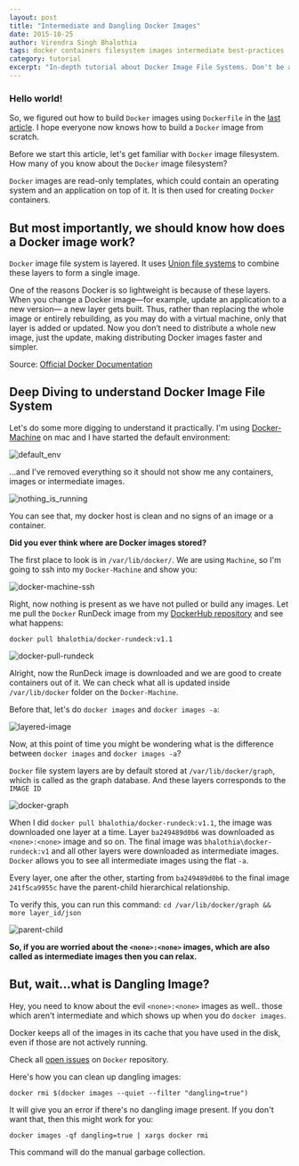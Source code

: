 ```yaml
---
layout: post
title: "Intermediate and Dangling Docker Images"
date: 2015-10-25
author: Virendra Singh Bhalothia
tags: docker containers filesystem images intermediate best-practices
category: tutorial
excerpt: "In-depth tutorial about Docker Image File Systems. Don't be afraid of Docker &lt;none&gt;:&lt;none&gt; images. Not all that is black is charcoal."
---
```


### Hello world!

So, we figured out how to build `Docker` images using `Dockerfile` in the [last article][6]. I hope everyone now knows how to build a `Docker` image from scratch.

Before we start this article, let's get familiar with `Docker` image filesystem. How many of you know about the `Docker` image filesystem?

`Docker` images are read-only templates, which could contain an operating system and an application on top of it. It is then used for creating `Docker` containers.

## But most importantly, we should know how does a Docker image work?

`Docker` image file system is layered. It uses [Union file systems][7] to combine these layers to form a single image.

One of the reasons Docker is so lightweight is because of these layers. When you change a Docker image—for example, update an application to a new version— a new layer gets built. Thus, rather than replacing the whole image or entirely rebuilding, as you may do with a virtual machine, only that layer is added or updated. Now you don’t need to distribute a whole new image, just the update, making distributing Docker images faster and simpler.

Source: [Official Docker Documentation][8]

## Deep Diving to understand Docker Image File System


Let's do some more digging to understand it practically. I'm using [Docker-Machine][9] on mac and I have started the default environment:  

![default_env][10]

...and I've removed everything so it should not show me any containers, images or intermediate images.

![nothing_is_running][11]

You can see that, my docker host is clean and no signs of an image or a container.


**Did you ever think where are Docker images stored?**

The first place to look is in `/var/lib/docker/`. We are using `Machine`, so I'm going to ssh into my `Docker-Machine` and show you:

![docker-machine-ssh][12]

Right, now nothing is present as we have not pulled or build any images. Let me pull the `Docker` RunDeck image from my [DockerHub repository][13] and see what happens:

`docker pull bhalothia/docker-rundeck:v1.1`

![docker-pull-rundeck][14]


Alright, now the RunDeck image is downloaded and we are good to create containers out of it. We can check what all is updated inside `/var/lib/docker` folder on the `Docker-Machine`.

Before that, let's do `docker images` and `docker images -a`:


![layered-image][15]

Now, at this point of time you might be wondering what is the difference between `docker images` and `docker images -a`?

`Docker` file system layers are by default stored at `/var/lib/docker/graph`, which is called as the graph database. And these layers corresponds to the `IMAGE ID`

![docker-graph][16]


When I did `docker pull bhalothia/docker-rundeck:v1.1`, the image was downloaded one layer at a time. Layer `ba249489d0b6` was downloaded as `<none>:<none>` image and so on. The final image was `bhalothia\docker-rundeck:v1` and all other layers were downloaded as intermediate images. `Docker` allows you to see all intermediate images using the flat `-a`.

Every layer, one after the other, starting from `ba249489d0b6` to the final image `241f5ca9955c` have the parent-child hierarchical relationship.

To verify this, you can run this command: `cd /var/lib/docker/graph && more layer_id/json`

![parent-child][17]

**So, if you are worried about the `<none>:<none>` images, which are also called as intermediate images then you can relax.**

## But, wait...what is Dangling Image?

Hey, you need to know about the evil `<none>:<none>` images as well.. those which aren't intermediate and which shows up when you do `docker images`.

Docker keeps all of the images in its cache that you have used in the disk, even if those are not actively running.

Check all [open issues][18] on `Docker` repository.


Here's how you can clean up dangling images:

`docker rmi $(docker images --quiet --filter "dangling=true")`

It will give you an error if there's no dangling image present. If you don't want that, then this might work for you:

`docker images -qf dangling=true | xargs docker rmi`

This command will do the manual garbage collection.


  [1]: http://theremotelab.com
  [2]: https://www.linkedin.com/company/the-remote-lab
  [3]: https://www.facebook.com/TheRemoteLab
  [4]: https://github.com/TheRemoteLab
  [5]: https://twitter.com/TheRemoteLab
  [6]: http://theremotelab.com/blog/dockerfile-for-beginners/
  [7]: https://en.wikipedia.org/wiki/UnionFS
  [8]: http://docs.docker.com/introduction/understanding-docker/#how-does-a-docker-image-work
  [9]: https://docs.docker.com/machine/
  [10]: https://s3-ap-southeast-1.amazonaws.com/trl-blog/docker_intermediate_2.png
  [11]: https://s3-ap-southeast-1.amazonaws.com/trl-blog/docker_intermediate_1.png
  [12]: https://s3-ap-southeast-1.amazonaws.com/trl-blog/docker_intermediate_3.png
  [13]: https://hub.docker.com/r/bhalothia/docker-rundeck/
  [14]: https://s3-ap-southeast-1.amazonaws.com/trl-blog/docker_intermediate_4.png
  [15]: https://s3-ap-southeast-1.amazonaws.com/trl-blog/docker_intermediate_5.png
  [16]: https://s3-ap-southeast-1.amazonaws.com/trl-blog/docker_intermediate_6.png
  [17]: https://s3-ap-southeast-1.amazonaws.com/trl-blog/docker_intermediate_7.png
  [18]: https://github.com/docker/docker/issues?utf8=%E2%9C%93&q=is%3Aissue+is%3Aopen+dangling
